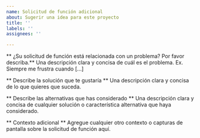 ```yaml
---
name: Solicitud de función adicional
about: Sugerir una idea para este proyecto
title: ''
labels: ''
assignees: ''

---
```


** ¿Su solicitud de función está relacionada con un problema? Por favor describa.**
Una descripción clara y concisa de cuál es el problema. Ex. Siempre me frustra cuando [...]

** Describe la solución que te gustaría **
Una descripción clara y concisa de lo que quieres que suceda.

** Describe las alternativas que has considerado **
Una descripción clara y concisa de cualquier solución o característica alternativa que haya considerado.

** Contexto adicional **
Agregue cualquier otro contexto o capturas de pantalla sobre la solicitud de función aquí.
